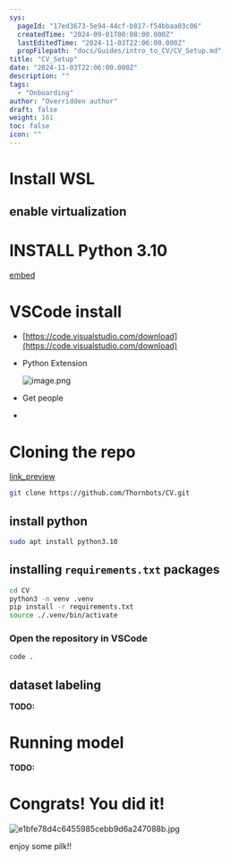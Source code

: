 ```yaml
---
sys:
  pageId: "17ed3673-5e94-44cf-b817-f54bbaa03c06"
  createdTime: "2024-09-01T00:08:00.000Z"
  lastEditedTime: "2024-11-03T22:06:00.000Z"
  propFilepath: "docs/Guides/intro_to_CV/CV_Setup.md"
title: "CV_Setup"
date: "2024-11-03T22:06:00.000Z"
description: ""
tags:
  - "Onboarding"
author: "Overridden author"
draft: false
weight: 161
toc: false
icon: ""
---
```


# Install WSL

## enable virtualization

# INSTALL Python 3.10

[embed](https://www.rose-hulman.edu/class/csse/csse132/2425a/labs/prelab1-wsl2.html)

# VSCode install

- [https://code.visualstudio.com/download](https://code.visualstudio.com/download)
- Python Extension

	![image.png](https://prod-files-secure.s3.us-west-2.amazonaws.com/d518164a-d88e-44d1-a4ee-3adb3bd8bce0/d82b6650-a5e4-4d3c-b8c9-93d817dae00e/image.png?X-Amz-Algorithm=AWS4-HMAC-SHA256&X-Amz-Content-Sha256=UNSIGNED-PAYLOAD&X-Amz-Credential=ASIAZI2LB466Q2S34TLM%2F20250525%2Fus-west-2%2Fs3%2Faws4_request&X-Amz-Date=20250525T110215Z&X-Amz-Expires=3600&X-Amz-Security-Token=IQoJb3JpZ2luX2VjEGMaCXVzLXdlc3QtMiJGMEQCIEtDlER6nX28tW03ndQbG73GLrFkYnZJQzT9EB18uBRIAiBx6plDaR97IBaHzfcqhhgi0GXMb0zJTvRmoVNj%2F8isECr%2FAwgrEAAaDDYzNzQyMzE4MzgwNSIMOzFRPcw3oDO3UB4%2BKtwDJjo7xV9leIXLkeBPLhRm4qzoG6GJjkCi6Rq%2Bqr9cmzEgHfbDnLtTPQYx8IZdURX3FZVpjon%2BQjIq5D2Pn4j3aPO%2B1GRlp%2F1m5LfU38LXJob3QG0O8HGcldPgW5CB6w%2B6OAoUlys12sN45YZIxAWX%2BzRbhJV7b9pVZn6aQtmkXtlLByXeahjOAEbgohT65IJhyZq8tdOoqSAZzfDH7JSZYD80IXwQfVhIOGi%2B0ixAeL%2F3V1cKT2klJ2ZkVBKadzM%2BxwblN1F4WENWU%2BLwSFPGk7ozbY%2Bp%2BVg26T0tEFKKGUoRPfjp8bG5uTL7lHvoP6mseraAygbFHSQJM%2FAshY1YWmpxsNIU%2B0FemlalorFl3P4MKaMoZJNxyf%2FpGa1JAFbYHBNwSWwz901SOZnsgBJjryg2Lyv3ua92xXC9D68%2Bp2lIJGXlEX1M52sOKpABjZUHioKaOdRBGGI5yEdZR%2FPXF3wEUYpOd7v%2Be9m6DRxXEK6d1Ngmj%2Foy4QavcQU5k0XVSxEz6ON8R5fXDSFai1SSNpfDr9j1bw1HxrOWWxSK1VRfNf0pt6j7IVF3cCfbIHp5%2B%2Blqp7JT3RAW%2BnlyUpmWjdsWVh%2Bl1UxIK03ApmpZSgGY4CGaGO0Zlq2XUYkw0tzLwQY6pgHphWlx%2BvskeD%2FS72Bg%2BQbew0Z0aTwHQt2l9v8WnLW2CJso3Q7tDDuslRXRrEqQ5ev5%2FM9%2Fcm0FvRU2dt%2BsQz6IDvdJKxV9l8dsLv9XMeB%2BkmCb9gARkxojRx4SFyzbWwDoqnj52ecwZUQxkoufgCZJ8JawNzu1Ey27x4ajYnmIC9GAlXDELrshdV57TZ4ZwQoWRtKQKxAzdWWBwXKHBd7%2F1WCLZGxF&X-Amz-Signature=9911653c4cd1736b9dfda49a413988754787d249137a48ac4f2d7193c49d4ce3&X-Amz-SignedHeaders=host&x-id=GetObject)
- Get people
- 

# Cloning the repo

[link_preview](https://github.com/Thornbots/CV/)

```bash
git clone https://github.com/Thornbots/CV.git
```

## install python

```bash
sudo apt install python3.10
```

## installing `requirements.txt` packages

```bash
cd CV
python3 -m venv .venv
pip install -r requirements.txt
source ./.venv/bin/activate
```

### Open the repository in VSCode

```bash
code .
```

## dataset labeling  

**TODO:**

# Running model

**TODO:**

# Congrats! You did it!

![e1bfe78d4c6455985cebb9d6a247088b.jpg](https://prod-files-secure.s3.us-west-2.amazonaws.com/d518164a-d88e-44d1-a4ee-3adb3bd8bce0/7d1ce04e-65d6-40c8-814d-754280e9515a/e1bfe78d4c6455985cebb9d6a247088b.jpg?X-Amz-Algorithm=AWS4-HMAC-SHA256&X-Amz-Content-Sha256=UNSIGNED-PAYLOAD&X-Amz-Credential=ASIAZI2LB466RIOBAH3E%2F20250525%2Fus-west-2%2Fs3%2Faws4_request&X-Amz-Date=20250525T110214Z&X-Amz-Expires=3600&X-Amz-Security-Token=IQoJb3JpZ2luX2VjEF4aCXVzLXdlc3QtMiJHMEUCIE7rk9IhjbUFuQfQn5Jz4MOtiLv%2BfyBS220%2BSQDEaInlAiEAzeT%2BzJ8cjjx6fMMgHA6PD43uDROUA4Gt40pwRC1oyhEq%2FwMIJxAAGgw2Mzc0MjMxODM4MDUiDGMA207z2RZ1oLtgKircA5akQKbNMcJDMell8RXZGUzDwNyhCiYK51ttMTvHaQDzMyiBtU6PvEIQKDymcPAwW4jW6DFrA4pqs2u45zrqxMgsToQnw%2F%2FHWINEt9uGYelTlc3m8V6b6%2BEp7avSeKLWhtQbH34lqsR9OXT7x7h0xaEmGq06L9%2BprsKwCXbD%2FqbyBRx8yiFpgdU63ErS9yyUZy%2B9pnfhqe1BdH5EHEar2ncB1wLqKh%2Fb264Spi6Lq00uFrHowH2tHSFu3Nlcy4V2bZ0Cc92z5oB66f%2F6bTC8j6MXciSUU%2BtTZRyjtO9nh7WxQ26Za3Dw16uCFdBG%2FHl%2Bm5ZRBFOxJPH5KqwaIJvsb4MkvB4SlIlAQLhV58QzL5NOwDd%2FCm2waxcPcdlRtoTqXS%2B2KoKKGsUeaN1KjNUSRIjipQ1obc%2FvdmGLyeste1b3RNka52Hd5jOZfYybGarapWerMFfmutK8n9RGPpMQARjKyeqvW23krRA4Gr7G8Tk32SXLn7WTPF9FSX1e89yRZuCnXOi0AeSYj2IOOq8mHQkcVQwhDA7SccwU8uO9ZKJGcIEtRzLpMGmjGLbdROCnPlZgDvrK%2FAFp7LWsRImWu5O4sGg2tYpW7o3kJJ%2BKwb4O7Y5zxFfChFytFZKJMMbZysEGOqUBHx%2Br%2FQ8KxWqk9qPzdPH90qv5yy2BSzb2dLCTpn8vI6mv4Gf8PHKYnehIGMn0HBGaQHRYf0u0hsWXGjVHqGAxn0AwnxQH%2Fo3okoX8QeRSqsnbZKh3xOAIruXdQuy5ikB0VacmXcNiZp1BiMkTvPuX15reXH8gWx%2Bw4M0W%2FEPe4%2FeW0UwG5kvyS3VlTI6%2F7w32AxEocvLiVj4ZGeeNtWQEU2REUX0L&X-Amz-Signature=a190a7aa913e3e9f0451bea2434e2e4ffda8b283e1e14ab66eb1e221ba55948a&X-Amz-SignedHeaders=host&x-id=GetObject)

enjoy some pilk!!
